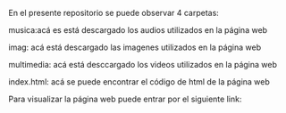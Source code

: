 En el presente repositorio se puede observar 4 carpetas:

musica:acá es está descargado los audios utilizados en la página web

imag: acá está descargado las imagenes utilizados en la página web

multimedia: acá está desccargado los videos utilizados en la página web

index.html: acá se puede encontrar el código de html de la página web

Para visualizar la página web puede entrar por el siguiente link:
